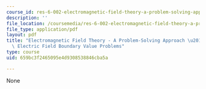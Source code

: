 ```yaml
---
course_id: res-6-002-electromagnetic-field-theory-a-problem-solving-approach-spring-2008
description: ''
file_location: /coursemedia/res-6-002-electromagnetic-field-theory-a-problem-solving-approach-spring-2008/659bc3f2465095e4d9308538846cba5a_MITRES_6_002S08_chapter4.pdf
file_type: application/pdf
layout: pdf
title: "Electromagnetic Field Theory - A Problem-Solving Approach \u2013 Chapter 4:\
  \ Electric Field Boundary Value Problems"
type: course
uid: 659bc3f2465095e4d9308538846cba5a

---
```

None